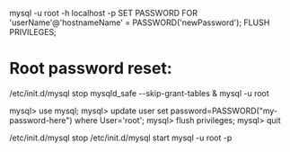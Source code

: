 mysql -u root -h localhost -p
SET PASSWORD FOR 'userName'@'hostnameName' = PASSWORD('newPassword');
FLUSH PRIVILEGES;


# Root password reset:

/etc/init.d/mysql stop
mysqld_safe --skip-grant-tables &
mysql -u root

mysql> use mysql;
mysql> update user set password=PASSWORD("my-password-here") where User='root';
mysql> flush privileges;
mysql> quit

/etc/init.d/mysql stop
/etc/init.d/mysql start
mysql -u root -p
